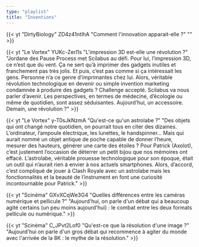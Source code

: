 ```yaml
---
type: "playlist"
title: "Inventions"
---
```



{{< yt "DirtyBiology" ZD4z41ntlhA "Comment l'innovation apparait-elle ?" "" >}}

{{< yt "Le Vortex" YUKc-Zerl1s "L'impression 3D est-elle une révolution ?" "Jordane des Pause Process met Scilabus au défi. Pour lui, l’impression 3D, ce n’est que du vent. Ça ne sert qu’à imprimer des gadgets inutiles et franchement pas très jolis. Et puis, c’est pas comme si ça intéressait les gens. Personne n’a ce genre d’imprimantes chez lui. Alors, véritable révolution technologique en devenir ou simple invention marketing condamnée à produire des gadgets ? Challenge accepté. Scilabus va nous parler d’avenir. Les perspectives, en termes de médecine, d’écologie ou même de quotidien, sont assez séduisantes. Aujourd’hui, un accessoire. Demain, une révolution ?" >}}

{{< yt "Le Vortex" y-T0sJkNzmA "Qu'est-ce qu'un astrolabe ?" "Des objets qui ont changé notre quotidien, on pourrait tous en citer des dizaines. L’ordinateur, l’ampoule électrique, les lunettes, le handspinner… Mais qui aurait nommé un objet antique de poche capable de donner l’heure, mesurer des hauteurs, générer une carte des étoiles ? Pour Patrick (Axolot), c’est justement l’occasion de déterrer un petit bijou que nos mémoires ont effacé. L’astrolabe, véritable prouesse technologique pour son époque, était un outil qui n’aurait rien à envier à nos actuels smartphones. Alors, d’accord, c’est compliqué de jouer à Clash Royale avec un astrolabe mais les fonctionnalités et la beauté de l’instrument en font une curiosité incontournable pour Patrick." >}}

{{< yt "Scinéma" GXvXCqWe3G4 "Quelles différences entre les caméras numérique et pellicule ?" "Aujourd'hui, on parle d'un débat qui a beaucoup agité certains (un peu moins aujourd'hui) : le combat entre les deux formats pellicule ou numérique." >}}

{{< yt "Scinéma" C_JPvt2Lof0 "Qu'est-ce que la résolution d'une image ?" "Aujourd'hui on parle d'un gros débat qui recommence à agiter du monde avec l'arrivée de la 8K : le mythe de la résolution." >}}
